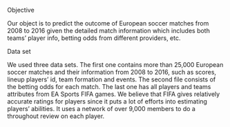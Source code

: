Objective

Our object is to predict the outcome of European soccer matches from 2008 to 2016 given the detailed match information which includes both teams’ player info, betting odds from different providers, etc.

Data set

We used three data sets. The first one contains more than 25,000 European soccer matches and their information from 2008 to 2016, such as scores, lineup players’ id, team formation and events. The second file consists of the betting odds for each match. The last one has all players and teams attributes from EA Sports FIFA games. We believe that FIFA gives relatively accurate ratings for players since it puts a lot of efforts into estimating players’ abilities. It uses a network of over 9,000 members to do a throughout review on each player.
